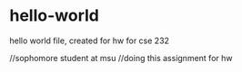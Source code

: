 # hello-world
hello world file, created for hw for cse 232 

//sophomore student at msu
//doing this assignment for hw 

